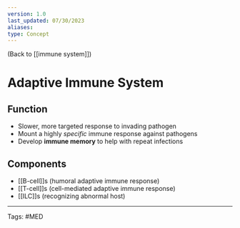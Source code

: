 ```yaml
---
version: 1.0
last_updated: 07/30/2023
aliases: 
type: Concept
---
```


(Back to [[immune system]])

# Adaptive Immune System

## Function
- Slower, more targeted response to invading pathogen
- Mount a highly _specific_ immune response against pathogens
- Develop **immune memory** to help with repeat infections

## Components
- [[B-cell]]s (humoral adaptive immune response)
- [[T-cell]]s (cell-mediated adaptive immune response)
- [[ILC]]s (recognizing abnormal host)

---
Tags: #MED